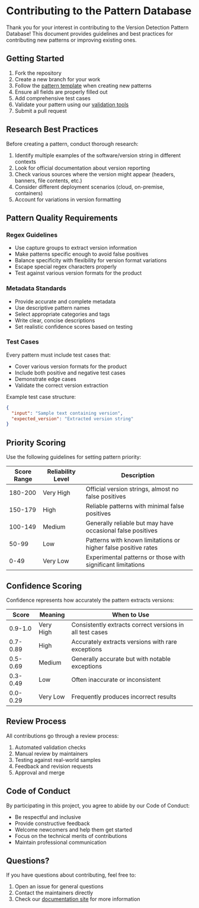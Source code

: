 # Contributing to the Pattern Database

Thank you for your interest in contributing to the Version Detection Pattern Database! This document provides guidelines and best practices for contributing new patterns or improving existing ones.

## Getting Started

1. Fork the repository
2. Create a new branch for your work
3. Follow the [pattern template](TEMPLATE.md) when creating new patterns
4. Ensure all fields are properly filled out
5. Add comprehensive test cases
6. Validate your pattern using our [validation tools](../tools/)
7. Submit a pull request

## Research Best Practices

Before creating a pattern, conduct thorough research:

1. Identify multiple examples of the software/version string in different contexts
2. Look for official documentation about version reporting
3. Check various sources where the version might appear (headers, banners, file contents, etc.)
4. Consider different deployment scenarios (cloud, on-premise, containers)
5. Account for variations in version formatting

## Pattern Quality Requirements

### Regex Guidelines
- Use capture groups to extract version information
- Make patterns specific enough to avoid false positives
- Balance specificity with flexibility for version format variations
- Escape special regex characters properly
- Test against various version formats for the product

### Metadata Standards
- Provide accurate and complete metadata
- Use descriptive pattern names
- Select appropriate categories and tags
- Write clear, concise descriptions
- Set realistic confidence scores based on testing

### Test Cases
Every pattern must include test cases that:
- Cover various version formats for the product
- Include both positive and negative test cases
- Demonstrate edge cases
- Validate the correct version extraction

Example test case structure:
```json
{
  "input": "Sample text containing version",
  "expected_version": "Extracted version string"
}
```

## Priority Scoring

Use the following guidelines for setting pattern priority:

| Score Range | Reliability Level | Description |
|-------------|-------------------|-------------|
| 180-200 | Very High | Official version strings, almost no false positives |
| 150-179 | High | Reliable patterns with minimal false positives |
| 100-149 | Medium | Generally reliable but may have occasional false positives |
| 50-99 | Low | Patterns with known limitations or higher false positive rates |
| 0-49 | Very Low | Experimental patterns or those with significant limitations |

## Confidence Scoring

Confidence represents how accurately the pattern extracts versions:

| Score | Meaning | When to Use |
|-------|---------|-------------|
| 0.9-1.0 | Very High | Consistently extracts correct versions in all test cases |
| 0.7-0.89 | High | Accurately extracts versions with rare exceptions |
| 0.5-0.69 | Medium | Generally accurate but with notable exceptions |
| 0.3-0.49 | Low | Often inaccurate or inconsistent |
| 0.0-0.29 | Very Low | Frequently produces incorrect results |

## Review Process

All contributions go through a review process:

1. Automated validation checks
2. Manual review by maintainers
3. Testing against real-world samples
4. Feedback and revision requests
5. Approval and merge

## Code of Conduct

By participating in this project, you agree to abide by our Code of Conduct:

- Be respectful and inclusive
- Provide constructive feedback
- Welcome newcomers and help them get started
- Focus on the technical merits of contributions
- Maintain professional communication

## Questions?

If you have questions about contributing, feel free to:

1. Open an issue for general questions
2. Contact the maintainers directly
3. Check our [documentation site](http://172.17.14.65:3000/) for more information